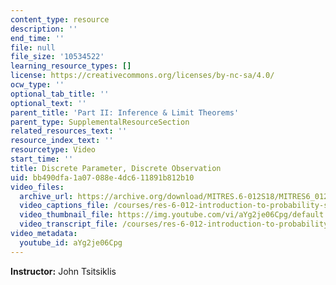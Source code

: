 ```yaml
---
content_type: resource
description: ''
end_time: ''
file: null
file_size: '10534522'
learning_resource_types: []
license: https://creativecommons.org/licenses/by-nc-sa/4.0/
ocw_type: ''
optional_tab_title: ''
optional_text: ''
parent_title: 'Part II: Inference & Limit Theorems'
parent_type: SupplementalResourceSection
related_resources_text: ''
resource_index_text: ''
resourcetype: Video
start_time: ''
title: Discrete Parameter, Discrete Observation
uid: bb490dfa-1a07-088e-4dc6-11891b812b10
video_files:
  archive_url: https://archive.org/download/MITRES.6-012S18/MITRES6_012S18_L14-05_300k.mp4
  video_captions_file: /courses/res-6-012-introduction-to-probability-spring-2018/5fe494d778725dd4accd034f35a136c7_aYg2je06Cpg.vtt
  video_thumbnail_file: https://img.youtube.com/vi/aYg2je06Cpg/default.jpg
  video_transcript_file: /courses/res-6-012-introduction-to-probability-spring-2018/185bf86645b0148c53a7f3ce596839ab_aYg2je06Cpg.pdf
video_metadata:
  youtube_id: aYg2je06Cpg
---
```


**Instructor:** John Tsitsiklis

